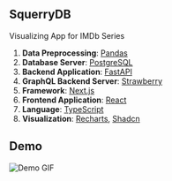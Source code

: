 ## SquerryDB
Visualizing App for IMDb Series

1. **Data Preprocessing**: [Pandas](https://pandas.pydata.org/)
2. **Database Server**: [PostgreSQL](https://www.postgresql.org/)
3. **Backend Application**: [FastAPI](https://fastapi.tiangolo.com/)
4. **GraphQL Backend Server**: [Strawberry](https://strawberry.rocks/)
5. **Framework**: [Next.js](https://nextjs.org/)
6. **Frontend Application**: [React](https://react.dev/)
7. **Language**: [TypeScript](https://www.typescriptlang.org/)
8. **Visualization**: [Recharts](https://recharts.org/en-US/), [Shadcn](https://ui.shadcn.com/)

## Demo
![Demo GIF](./assets/demo.gif)
